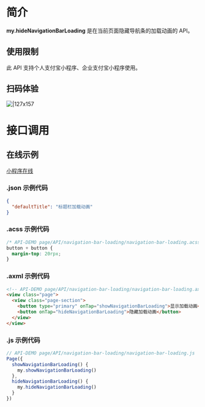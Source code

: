 
# 简介

**my.hideNavigationBarLoading** 是在当前页面隐藏导航条的加载动画的 API。

## 使用限制

此 API 支持个人支付宝小程序、企业支付宝小程序使用。

## 扫码体验

![|127x157](https://mdn.alipayobjects.com/afts/img/A*FbIjSbhTHgQAAAAAAAAAAABkAa8wAA/original?bz=openpt_doc&t=PSGk17o4wJtGbKewpCXyfAAAAABkMK8AAAAA#align=left&display=inline&height=157&margin=%5Bobject%20Object%5D&originHeight=157&originWidth=127&status=done&style=none&width=127)

# 接口调用

## 在线示例

[小程序在线](https://opendocs.alipay.com/openbox/mini/opendocs/navigation-bar-loading?view=preview&defaultPage=pages/index/index&defaultOpenedFiles=pages/index/index&theme=light) 

### .json 示例代码
```json
{
  "defaultTitle": "标题栏加载动画"
}
```

### .acss 示例代码
```css
/* API-DEMO page/API/navigation-bar-loading/navigation-bar-loading.acss */
button + button {
  margin-top: 20rpx;
}
```

### .axml 示例代码
```html
<!-- API-DEMO page/API/navigation-bar-loading/navigation-bar-loading.axml-->
<view class="page">
  <view class="page-section">
    <button type="primary" onTap="showNavigationBarLoading">显示加载动画</button>
    <button onTap="hideNavigationBarLoading">隐藏加载动画</button>
  </view>
</view>
```

### .js 示例代码
```javascript
// API-DEMO page/API/navigation-bar-loading/navigation-bar-loading.js
Page({
  showNavigationBarLoading() {
    my.showNavigationBarLoading()
  },
  hideNavigationBarLoading() {
    my.hideNavigationBarLoading()
  }
})
```

